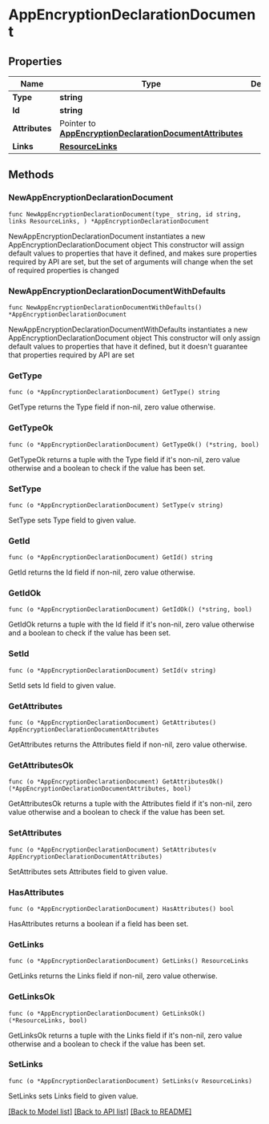 # AppEncryptionDeclarationDocument

## Properties

Name | Type | Description | Notes
------------ | ------------- | ------------- | -------------
**Type** | **string** |  | 
**Id** | **string** |  | 
**Attributes** | Pointer to [**AppEncryptionDeclarationDocumentAttributes**](AppEncryptionDeclarationDocumentAttributes.md) |  | [optional] 
**Links** | [**ResourceLinks**](ResourceLinks.md) |  | 

## Methods

### NewAppEncryptionDeclarationDocument

`func NewAppEncryptionDeclarationDocument(type_ string, id string, links ResourceLinks, ) *AppEncryptionDeclarationDocument`

NewAppEncryptionDeclarationDocument instantiates a new AppEncryptionDeclarationDocument object
This constructor will assign default values to properties that have it defined,
and makes sure properties required by API are set, but the set of arguments
will change when the set of required properties is changed

### NewAppEncryptionDeclarationDocumentWithDefaults

`func NewAppEncryptionDeclarationDocumentWithDefaults() *AppEncryptionDeclarationDocument`

NewAppEncryptionDeclarationDocumentWithDefaults instantiates a new AppEncryptionDeclarationDocument object
This constructor will only assign default values to properties that have it defined,
but it doesn't guarantee that properties required by API are set

### GetType

`func (o *AppEncryptionDeclarationDocument) GetType() string`

GetType returns the Type field if non-nil, zero value otherwise.

### GetTypeOk

`func (o *AppEncryptionDeclarationDocument) GetTypeOk() (*string, bool)`

GetTypeOk returns a tuple with the Type field if it's non-nil, zero value otherwise
and a boolean to check if the value has been set.

### SetType

`func (o *AppEncryptionDeclarationDocument) SetType(v string)`

SetType sets Type field to given value.


### GetId

`func (o *AppEncryptionDeclarationDocument) GetId() string`

GetId returns the Id field if non-nil, zero value otherwise.

### GetIdOk

`func (o *AppEncryptionDeclarationDocument) GetIdOk() (*string, bool)`

GetIdOk returns a tuple with the Id field if it's non-nil, zero value otherwise
and a boolean to check if the value has been set.

### SetId

`func (o *AppEncryptionDeclarationDocument) SetId(v string)`

SetId sets Id field to given value.


### GetAttributes

`func (o *AppEncryptionDeclarationDocument) GetAttributes() AppEncryptionDeclarationDocumentAttributes`

GetAttributes returns the Attributes field if non-nil, zero value otherwise.

### GetAttributesOk

`func (o *AppEncryptionDeclarationDocument) GetAttributesOk() (*AppEncryptionDeclarationDocumentAttributes, bool)`

GetAttributesOk returns a tuple with the Attributes field if it's non-nil, zero value otherwise
and a boolean to check if the value has been set.

### SetAttributes

`func (o *AppEncryptionDeclarationDocument) SetAttributes(v AppEncryptionDeclarationDocumentAttributes)`

SetAttributes sets Attributes field to given value.

### HasAttributes

`func (o *AppEncryptionDeclarationDocument) HasAttributes() bool`

HasAttributes returns a boolean if a field has been set.

### GetLinks

`func (o *AppEncryptionDeclarationDocument) GetLinks() ResourceLinks`

GetLinks returns the Links field if non-nil, zero value otherwise.

### GetLinksOk

`func (o *AppEncryptionDeclarationDocument) GetLinksOk() (*ResourceLinks, bool)`

GetLinksOk returns a tuple with the Links field if it's non-nil, zero value otherwise
and a boolean to check if the value has been set.

### SetLinks

`func (o *AppEncryptionDeclarationDocument) SetLinks(v ResourceLinks)`

SetLinks sets Links field to given value.



[[Back to Model list]](../README.md#documentation-for-models) [[Back to API list]](../README.md#documentation-for-api-endpoints) [[Back to README]](../README.md)


